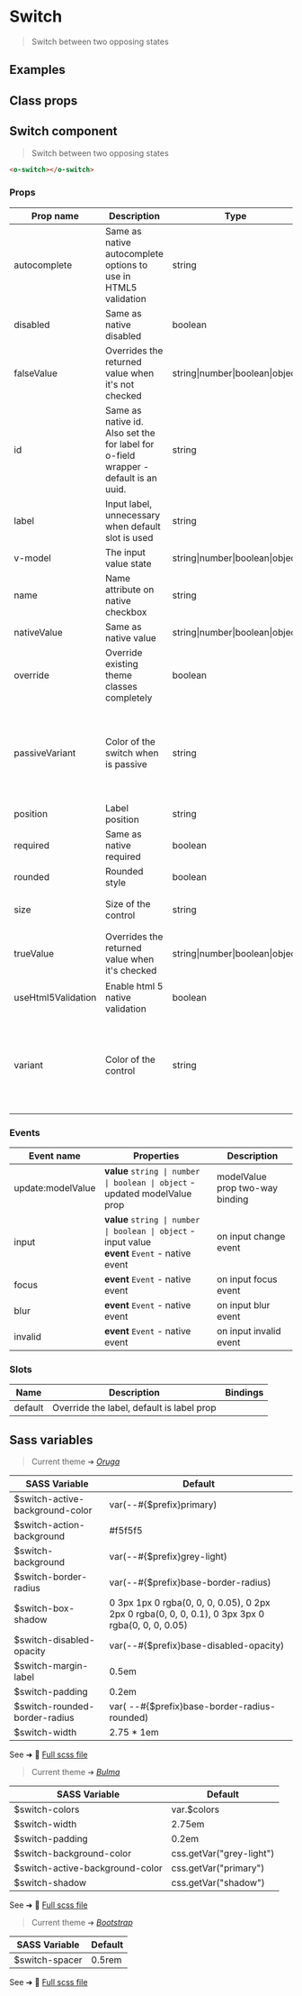 # Switch

<div class="vp-doc">

> Switch between two opposing states

</div>

<div class="vp-example">

## Examples

<example-switch />

</div>
<div class="vp-example">

## Class props

<inspector-switch-viewer />

</div>

<div class="vp-doc">

## Switch component

> Switch between two opposing states

```html
<o-switch></o-switch>
```

### Props

| Prop name          | Description                                                                         | Type                            | Values                                                                          | Default                                                                                                                                                    |
| ------------------ | ----------------------------------------------------------------------------------- | ------------------------------- | ------------------------------------------------------------------------------- | ---------------------------------------------------------------------------------------------------------------------------------------------------------- |
| autocomplete       | Same as native autocomplete options to use in HTML5 validation                      | string                          | -                                                                               | <div><small>From <b>config</b>:</small></div><code style='white-space: nowrap; padding: 0;'>switch: {<br>&nbsp;&nbsp;autocomplete: "off"<br>}</code>       |
| disabled           | Same as native disabled                                                             | boolean                         | -                                                                               | <code style='white-space: nowrap; padding: 0;'>false</code>                                                                                                |
| falseValue         | Overrides the returned value when it's not checked                                  | string\|number\|boolean\|object | -                                                                               | <code style='white-space: nowrap; padding: 0;'>false</code>                                                                                                |
| id                 | Same as native id. Also set the for label for o-field wrapper - default is an uuid. | string                          | -                                                                               | <code style='white-space: nowrap; padding: 0;'>useId()</code>                                                                                              |
| label              | Input label, unnecessary when default slot is used                                  | string                          | -                                                                               |                                                                                                                                                            |
| v-model            | The input value state                                                               | string\|number\|boolean\|object | -                                                                               |                                                                                                                                                            |
| name               | Name attribute on native checkbox                                                   | string                          | -                                                                               |                                                                                                                                                            |
| nativeValue        | Same as native value                                                                | string\|number\|boolean\|object | -                                                                               |                                                                                                                                                            |
| override           | Override existing theme classes completely                                          | boolean                         | -                                                                               |                                                                                                                                                            |
| passiveVariant     | Color of the switch when is passive                                                 | string                          | `primary`, `info`, `success`, `warning`, `danger`, `and any other custom color` | <div><small>From <b>config</b>:</small></div><code style='white-space: nowrap; padding: 0;'>switch: {<br>&nbsp;&nbsp;passiveVariant: undefined<br>}</code> |
| position           | Label position                                                                      | string                          | -                                                                               | <code style='white-space: nowrap; padding: 0;'>"right"</code>                                                                                              |
| required           | Same as native required                                                             | boolean                         | -                                                                               | <code style='white-space: nowrap; padding: 0;'>false</code>                                                                                                |
| rounded            | Rounded style                                                                       | boolean                         | -                                                                               | <code style='white-space: nowrap; padding: 0;'>true</code>                                                                                                 |
| size               | Size of the control                                                                 | string                          | `small`, `medium`, `large`                                                      | <div><small>From <b>config</b>:</small></div><code style='white-space: nowrap; padding: 0;'>switch: {<br>&nbsp;&nbsp;size: undefined<br>}</code>           |
| trueValue          | Overrides the returned value when it's checked                                      | string\|number\|boolean\|object | -                                                                               | <code style='white-space: nowrap; padding: 0;'>true</code>                                                                                                 |
| useHtml5Validation | Enable html 5 native validation                                                     | boolean                         | -                                                                               | <div><small>From <b>config</b>:</small></div><code style='white-space: nowrap; padding: 0;'>{<br>&nbsp;&nbsp;useHtml5Validation: true<br>}</code>          |
| variant            | Color of the control                                                                | string                          | `primary`, `info`, `success`, `warning`, `danger`, `and any other custom color` | <div><small>From <b>config</b>:</small></div><code style='white-space: nowrap; padding: 0;'>switch: {<br>&nbsp;&nbsp;variant: undefined<br>}</code>        |

### Events

| Event name        | Properties                                                                                           | Description                     |
| ----------------- | ---------------------------------------------------------------------------------------------------- | ------------------------------- |
| update:modelValue | **value** `string \| number \| boolean \| object` - updated modelValue prop                          | modelValue prop two-way binding |
| input             | **value** `string \| number \| boolean \| object` - input value<br/>**event** `Event` - native event | on input change event           |
| focus             | **event** `Event` - native event                                                                     | on input focus event            |
| blur              | **event** `Event` - native event                                                                     | on input blur event             |
| invalid           | **event** `Event` - native event                                                                     | on input invalid event          |

### Slots

| Name    | Description                               | Bindings |
| ------- | ----------------------------------------- | -------- |
| default | Override the label, default is label prop |          |

</div>

<div class="vp-doc">

## Sass variables

<div class="theme-oruga">

> Current theme ➜ _[Oruga](https://github.com/oruga-ui/theme-oruga)_

| SASS Variable                   | Default                                                                                          |
| ------------------------------- | ------------------------------------------------------------------------------------------------ |
| $switch-active-background-color | var(--#{$prefix}primary)                                                                         |
| $switch-action-background       | #f5f5f5                                                                                          |
| $switch-background              | var(--#{$prefix}grey-light)                                                                      |
| $switch-border-radius           | var(--#{$prefix}base-border-radius)                                                              |
| $switch-box-shadow              | 0 3px 1px 0 rgba(0, 0, 0, 0.05), 0 2px 2px 0 rgba(0, 0, 0, 0.1), 0 3px 3px 0 rgba(0, 0, 0, 0.05) |
| $switch-disabled-opacity        | var(--#{$prefix}base-disabled-opacity)                                                           |
| $switch-margin-label            | 0.5em                                                                                            |
| $switch-padding                 | 0.2em                                                                                            |
| $switch-rounded-border-radius   | var( --#{$prefix}base-border-radius-rounded)                                                     |
| $switch-width                   | 2.75 \* 1em                                                                                      |

See ➜ 📄 [Full scss file](https://github.com/oruga-ui/theme-oruga/tree/main/src/assets/scss/components/_switch.scss)

</div><div class="theme-bulma">

> Current theme ➜ _[Bulma](https://github.com/oruga-ui/theme-bulma)_

| SASS Variable                   | Default                  |
| ------------------------------- | ------------------------ |
| $switch-colors                  | var.$colors              |
| $switch-width                   | 2.75em                   |
| $switch-padding                 | 0.2em                    |
| $switch-background-color        | css.getVar("grey-light") |
| $switch-active-background-color | css.getVar("primary")    |
| $switch-shadow                  | css.getVar("shadow")     |

See ➜ 📄 [Full scss file](https://github.com/oruga-ui/theme-bulma/tree/main/src/assets/scss/components/_switch.scss)

</div><div class="theme-bootstrap">

> Current theme ➜ _[Bootstrap](https://github.com/oruga-ui/theme-bootstrap)_

| SASS Variable  | Default |
| -------------- | ------- |
| $switch-spacer | 0.5rem  |

See ➜ 📄 [Full scss file](https://github.com/oruga-ui/theme-bootstrap/tree/main/src/assets/scss/components/_switch.scss)

</div>

</div>
